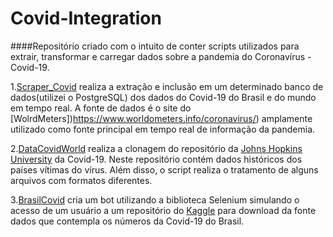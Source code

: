 # Covid-Integration
####Repositório criado com o intuito de conter scripts utilizados para extrair, transformar e carregar dados sobre a pandemia do Coronavírus - Covid-19.

1.[Scraper_Covid](https://github.com/levisouuza/Covid-Integration/blob/master/Scraper_Covid/main.py) realiza a extração e inclusão em um determinado banco de dados(utilizei o PostgreSQL) dos dados do Covid-19 do Brasil e do mundo em tempo real. A fonte de dados é o site do [WolrdMeters])https://www.worldometers.info/coronavirus/) amplamente utilizado como fonte principal em tempo real de informação da pandemia. 

2.[DataCovidWorld](https://github.com/levisouuza/Covid-Integration/blob/master/DataCovidWorld/covid_world.py) realiza a clonagem do repositório da [Johns Hopkins University](https://github.com/CSSEGISandData/COVID-19) da Covid-19. Neste repositório contém dados históricos dos países vítimas do vírus. Além disso, o script realiza o tratamento de alguns arquivos com formatos diferentes. 

3.[BrasilCovid](https://github.com/levisouuza/Covid-Integration/blob/master/BrasilCovid/main.py) cria um bot utilizando a biblioteca Selenium simulando o acesso de um usuário a um repositório do [Kaggle](https://www.kaggle.com/unanimad/corona-virus-brazil) para download da fonte dados que contempla os números da Covid-19 do Brasil.
